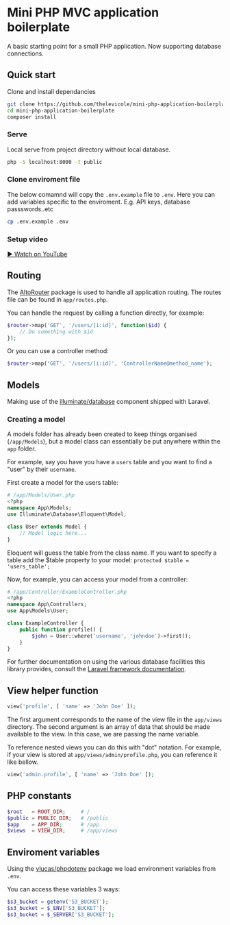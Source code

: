 
# Mini PHP MVC application boilerplate

A basic starting point for a small PHP application. Now supporting database connections.

## Quick start

Clone and install dependancies
```bash
git clone https://github.com/thelevicole/mini-php-application-boilerplate.git
cd mini-php-application-boilerplate
composer install
```
### Serve
Local serve from project directory without local database.
```bash
php -S localhost:8000 -t public
```

### Clone enviroment file
The below comamnd will copy the `.env.example` file to `.env`. Here you can add variables specific to the enviroment. E.g. API keys, database passswords..etc
```bash
cp .env.example .env
```

### Setup video
[► Watch on YouTube](https://www.youtube.com/watch?v=9TOB4kaViPw)

## Routing

The [AltoRouter](http://altorouter.com/) package is used to handle all application routing. The routes file can be found in `app/routes.php`.

You can handle the request by calling a function directly, for example:
```php
$router->map('GET', '/users/[i:id]', function($id) {
	// Do something with $id
});
```

Or you can use a controller method:
```php
$router->map('GET', '/users/[i:id]', 'ControllerName@method_name');
```

## Models
Making use of the [illuminate/database](https://github.com/illuminate/database) component shipped with Laravel.

### Creating a model
A models folder has already been created to keep things organised (`/app/Models`), but a model class can essentially be put anywhere within the `app` folder.

For example, say you have you have a `users` table and you want to find a "user" by their `username`.

First create a model for the users table:
```php
# /app/Models/User.php
<?php
namespace App\Models;
use Illuminate\Database\Eloquent\Model;

class User extends Model {
	// Model logic here...
}
```
Eloquent will guess the table from the class name. If you want to specify a table add the $table property to your model: `protected $table = 'users_table';`

Now, for example, you can access your model from a controller:
```php
# /app/Controller/ExampleController.php
<?php
namespace App\Controllers;
use App\Models\User;

class ExampleController {
	public function profile() {
		$john = User::where('username', 'johndoe')->first();
	}
}
```

For further documentation on using the various database facilities this library provides, consult the [Laravel framework documentation](https://laravel.com/docs).


## View helper function

```php
view('profile', [ 'name' => 'John Doe' ]);
```

The first argument corresponds to the name of the view file in the `app/views` directory. The second argument is an array of data that should be made available to the view. In this case, we are passing the name variable.

To reference nested views you can do this with "dot" notation. For example, if your view is stored at `app/views/admin/profile.php`, you can reference it like bellow.

```php
view('admin.profile', [ 'name' => 'John Doe' ]);
```

## PHP constants

```php
$root	= ROOT_DIR;		# /
$public	= PUBLIC_DIR;	# /public
$app	= APP_DIR;		# /app
$views	= VIEW_DIR;		# /app/views
```

## Enviroment variables

Using the [vlucas/phpdotenv](https://github.com/vlucas/phpdotenv) package we load environment variables from `.env`.

You can access these variables 3 ways:

```php
$s3_bucket = getenv('S3_BUCKET');
$s3_bucket = $_ENV['S3_BUCKET'];
$s3_bucket = $_SERVER['S3_BUCKET'];
```
